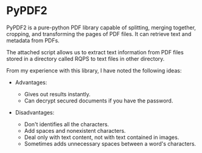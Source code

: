 # PyPDF2

PyPDF2 is a pure-python PDF library capable of splitting, merging together, cropping, and transforming the pages of PDF files. It can
retrieve text and metadata from PDFs.

The attached script allows us to extract text information from PDF files stored in a directory called RQPS to text files in other directory.

From my experience with this library, I have noted the following ideas:
- Advantages: 
    - Gives out results instantly.
    - Can decrypt secured documents if you have the password.

- Disadvantages: 
    - Don't identifies all the characters.
    - Add spaces and nonexistent characters.
    - Deal only with text content, not with text contained in images.
    - Sometimes adds unnecessary spaces between a word's characters.
